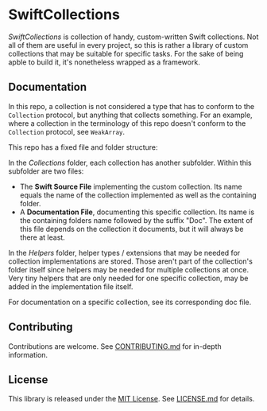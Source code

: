 # SwiftCollections
*SwiftCollections* is collection of handy, custom-written Swift collections. Not all of them are useful in every project, so this is rather a library of custom collections that may be suitable for specific tasks. For the sake of being apble to build it, it's nonetheless wrapped as a framework.

## Documentation

In this repo, a collection is not considered a type that has to conform to the `Collection` protocol, but anything that collects something. For an example, where a collection in the terminology of this repo doesn't conform to the `Collection` protocol, see `WeakArray`.

This repo has a fixed file and folder structure:

In the *Collections* folder, each collection has another subfolder. Within this subfolder are two files:
- The **Swift Source File** implementing the custom collection. Its name equals the name of the collection implemented as well as the containing folder.
- A **Documentation File**, documenting this specific collection. Its name is the containing folders name followed by the suffix "Doc". The extent of this file depends on the collection it documents, but it will always be there at least.

In the *Helpers* folder, helper types / extensions that may be needed for collection implementations are stored. Those aren't part of the collection's folder itself since helpers may be needed for multiple collections at once. Very tiny helpers that are only needed for one specific collection, may be added in the implementation file itself.

For documentation on a specific collection, see its corresponding doc file.

## Contributing

Contributions are welcome. See [CONTRIBUTING.md](https://github.com/fredpi/SwiftCollections/blob/stable/CONTRIBUTING.md) for in-depth information.

## License
This library is released under the [MIT License](http://opensource.org/licenses/MIT). See [LICENSE.md](https://github.com/fredpi/SwiftCollections/blob/stable/LICENSE.md) for details.
